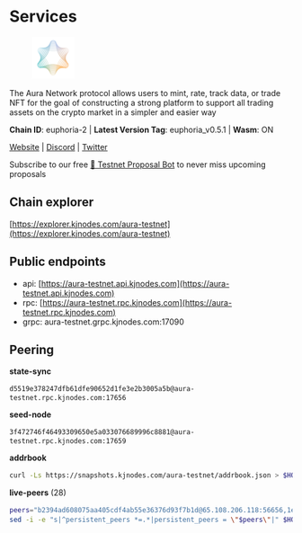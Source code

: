 # Services

<figure><img src="https://raw.githubusercontent.com/kj89/cosmos-images/main/logos/aura.png" alt=""><figcaption></figcaption></figure>

The Aura Network protocol allows users to mint, rate, track data,  or trade NFT for the goal of constructing a strong platform to  support all trading assets on the crypto market in a simpler and easier way

**Chain ID**: euphoria-2 | **Latest Version Tag**: euphoria_v0.5.1 | **Wasm**: ON

[Website](https://aura.network) | [Discord](https://discord.gg/hpvF5QcWRf) | [Twitter](https://twitter.com/AuraNetworkHQ)



Subscribe to our free [🤖 Testnet Proposal Bot](https://t.me/kjnodes_testnet_proposal_bot) to never miss upcoming proposals


## Chain explorer
[https://explorer.kjnodes.com/aura-testnet](https://explorer.kjnodes.com/aura-testnet)

## Public endpoints

* api: [https://aura-testnet.api.kjnodes.com](https://aura-testnet.api.kjnodes.com)
* rpc: [https://aura-testnet.rpc.kjnodes.com](https://aura-testnet.rpc.kjnodes.com)
* grpc: aura-testnet.grpc.kjnodes.com:17090

## Peering

**state-sync**

```text
d5519e378247dfb61dfe90652d1fe3e2b3005a5b@aura-testnet.rpc.kjnodes.com:17656
```

**seed-node**

```text
3f472746f46493309650e5a033076689996c8881@aura-testnet.rpc.kjnodes.com:17659
```

**addrbook**
```bash
curl -Ls https://snapshots.kjnodes.com/aura-testnet/addrbook.json > $HOME/.aura/config/addrbook.json
```

**live-peers** (28)
```bash
peers="b2394ad608075aa405cdf4ab55e36376d93f7b1d@65.108.206.118:56656,1e9b7325e120a3d511eec20a3199c2218343fcd3@65.108.105.99:28656,9df9e8307e3e671c9bcd1a23f0b73b45f2b8003d@65.109.88.251:35656,2e1407476ad3566eb11ac92ad1df4782c7ba83dd@18.143.61.108:26656,d5519e378247dfb61dfe90652d1fe3e2b3005a5b@65.109.68.190:17656,3152129889968fe62faca92c7dd95bae190c92e5@135.181.142.60:15602,7812205773ac30f3d47200ac2391c79896c60135@54.254.220.113:26656,0770c2687cc34d59ca62270960d3ffcad6e42cf8@65.108.233.44:21656,e3dbeeeb2dea9912610b92a436dfe3cb831a94e4@65.108.195.29:36126,241bd90cceab3ca7d5d4bcf79bca22c6255ec94b@135.148.233.0:26656,314e6c8fe910618e7ec56048b30040e734fa41ff@89.117.56.126:25056,e874935eee84c8313dbb52ba497aed2d8d1f1245@65.108.237.231:27656,e4d8765b82baf3f69c0dc6e5e0488705fa3ceddd@95.217.144.107:21756,94f09cc1e0d2357c8c8423589c42dc7721387a60@176.9.44.113:26686,3d6b07bdb11754c8c8512525dac109d8bdee3857@65.21.53.39:7656,38b49491b5eb8e4edb31e81acbadc42d50047a9e@66.206.2.162:27656,7cad1bcb2ad777dba21840832341f2ce14bae1a5@5.75.174.126:26656,855b0ff76f5a80ab7f322e818263835d009de052@46.4.5.45:21756,fb3d13cb2e8ad1a1cae7dc1f21c62411007df9f8@85.10.193.246:33656,ab2b8330cd137984de0654561a31f461d8433424@88.99.3.158:21756,21f7e0a082bb1f156f8efdf6b6d36f505605584b@65.108.192.123:43656,720d5ff149ba60453d3bfab2beb78f75e22cd539@34.66.22.239:26656,705e3c2b2b554586976ed88bb27f68e4c4176a33@13.250.223.114:26656,6ef01ca6714aa8127d1b21b5339909ca6319dae0@144.76.97.251:26776,b130852645cc3d7925cfccd14d97425a2260e7ec@65.109.82.106:19656,4fba969fac7a67f3e6dedc3d54fdb9116382a6e0@65.21.94.31:26656,d74774b137ce78a61ccbe9c30ff8ec8cb969247d@89.58.59.10:26656,bfef15bb8b4cbc4fb777aa33e75e6064cc1ba5bf@185.144.99.14:26656"
sed -i -e "s|^persistent_peers *=.*|persistent_peers = \"$peers\"|" $HOME/.aura/config/config.toml
```
